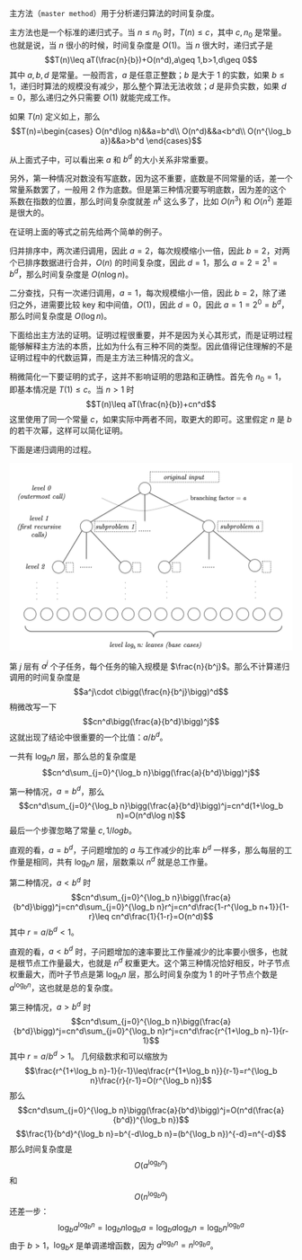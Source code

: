 主方法（`master method`）用于分析递归算法的时间复杂度。

主方法也是一个标准的递归式子。当 $n\leq n_0$ 时，$T(n)\leq c$，其中 $c,n_0$ 是常量。也就是说，当 $n$ 很小的时候，时间复杂度是 $O(1)$。当 $n$ 很大时，递归式子是
$$T(n)\leq aT(\frac{n}{b})+O(n^d),a\geq 1,b>1,d\geq 0$$
其中 $a,b,d$ 是常量。一般而言，$a$ 是任意正整数；$b$ 是大于 1 的实数，如果 $b\leq 1$，递归时算法的规模没有减少，那么整个算法无法收敛；$d$ 是非负实数，如果 $d=0$，那么递归之外只需要 $O(1)$ 就能完成工作。

如果 $T(n)$ 定义如上，那么
$$T(n)=\begin{cases}
O(n^d\log n)&&a=b^d\\
O(n^d)&&a<b^d\\
O(n^{\log_b a})&&a>b^d
\end{cases}$$

从上面式子中，可以看出来 $a$ 和 $b^d$ 的大小关系非常重要。

另外，第一种情况对数没有写底数，因为这不重要，底数是不同常量的话，差一个常量系数罢了，一般用 2 作为底数。但是第三种情况要写明底数，因为差的这个系数在指数的位置，那么时间复杂度就差 $n^k$ 这么多了，比如 $O(n^3)$ 和 $O(n^2)$ 差距是很大的。

在证明上面的等式之前先给两个简单的例子。

归并排序中，两次递归调用，因此 $a=2$，每次规模缩小一倍，因此 $b=2$，对两个已排序数据进行合并，$O(n)$ 的时间复杂度，因此 $d=1$，那么 $a=2=2^1=b^d$，那么时间复杂度是 $O(n\log n)$。

二分查找，只有一次递归调用，$a=1$，每次规模缩小一倍，因此 $b=2$，除了递归之外，进需要比较 key 和中间值，$O(1)$，因此 $d=0$，因此 $a=1=2^0=b^d$，那么时间复杂度是 $O(\log n)$。

下面给出主方法的证明。证明过程很重要，并不是因为关心其形式，而是证明过程能够解释主方法的本质，比如为什么有三种不同的类型。因此值得记住理解的不是证明过程中的代数运算，而是主方法三种情况的含义。

稍微简化一下要证明的式子，这并不影响证明的思路和正确性。首先令 $n_0=1$，即基本情况是 $T(1)\leq c$。当 $n>1$ 时
$$T(n)\leq aT(\frac{n}{b})+cn^d$$
这里使用了同一个常量 $c$，如果实际中两者不同，取更大的即可。这里假定 $n$ 是 $b$ 的若干次幂，这样可以简化证明。

下面是递归调用的过程。

![](./Figures/RecursionTree.png)

第 $j$ 层有 $a^j$ 个子任务，每个任务的输入规模是 $\frac{n}{b^j}$。那么不计算递归调用的时间复杂度是
$$a^j\cdot c\bigg(\frac{n}{b^j}\bigg)^d$$
稍微改写一下
$$cn^d\bigg(\frac{a}{b^d}\bigg)^j$$
这就出现了结论中很重要的一个比值：$a/b^d$。

一共有 $\log_b n$ 层，那么总的复杂度是
$$cn^d\sum_{j=0}^{\log_b n}\bigg(\frac{a}{b^d}\bigg)^j$$

第一种情况，$a=b^d$，那么
$$cn^d\sum_{j=0}^{\log_b n}\bigg(\frac{a}{b^d}\bigg)^j=cn^d(1+\log_b n)=O(n^d\log n)$$
最后一个步骤忽略了常量 $c,1/log b$。

直观的看，$a=b^d$，子问题增加的 $a$ 与工作减少的比率 $b^d$ 一样多，那么每层的工作量是相同，共有 $\log_b n$ 层，层数乘以 $n^d$ 就是总工作量。

第二种情况，$a<b^d$ 时
$$cn^d\sum_{j=0}^{\log_b n}\bigg(\frac{a}{b^d}\bigg)^j=cn^d\sum_{j=0}^{\log_b n}r^j=cn^d\frac{1-r^{\log_b n+1}}{1-r}\leq cn^d\frac{1}{1-r}=O(n^d)$$
其中 $r=a/b^d<1$。

直观的看，$a<b^d$ 时，子问题增加的速率要比工作量减少的比率要小很多，也就是根节点工作量最大，也就是 $n^d$ 权重更大。这个第三种情况恰好相反，叶子节点权重最大，而叶子节点是第 $\log_b n$ 层，那么时间复杂度为 1 的叶子节点个数是 $a^{\log_b n}$，这也就是总的复杂度。

第三种情况，$a>b^d$ 时
$$cn^d\sum_{j=0}^{\log_b n}\bigg(\frac{a}{b^d}\bigg)^j=cn^d\sum_{j=0}^{\log_b n}r^j=cn^d\frac{r^{1+\log_b n}-1}{r-1}$$
其中 $r=a/b^d>1$。
几何级数求和可以缩放为
$$\frac{r^{1+\log_b n}-1}{r-1}\leq\frac{r^{1+\log_b n}}{r-1}=r^{\log_b n}\frac{r}{r-1}=O(r^{\log_b n})$$
那么
$$cn^d\sum_{j=0}^{\log_b n}\bigg(\frac{a}{b^d}\bigg)^j=O(n^d(\frac{a}{b^d})^{\log_b n})$$
$$\frac{1}{b^d}^{\log_b n}=b^{-d\log_b n}=(b^{\log_b n})^{-d}=n^{-d}$$
那么时间复杂度是
$$O(a^{\log_b n})$$
和
$$O(n^{\log_b a})$$
还差一步：
$$\log_b a^{\log_b n}=\log_b n\log_b a=\log_b a \log_b n=\log_b n^{\log_b a}$$
由于 $b>1$，$\log_b x$ 是单调递增函数，因为 $a^{\log_b n}=n^{\log_b a}$。
